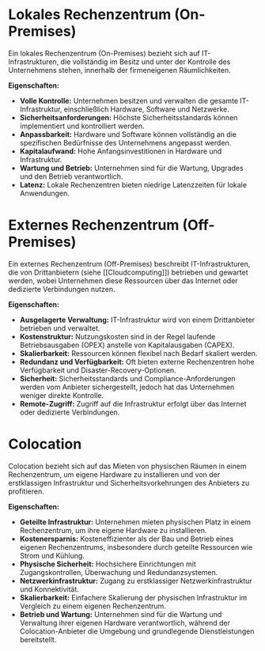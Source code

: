 # Lokales Rechenzentrum (On-Premises)
Ein lokales Rechenzentrum (On-Premises) bezieht sich auf IT-Infrastrukturen, die vollständig im Besitz und unter der Kontrolle des Unternehmens stehen, innerhalb der firmeneigenen Räumlichkeiten.

**Eigenschaften:**
- **Volle Kontrolle:** Unternehmen besitzen und verwalten die gesamte IT-Infrastruktur, einschließlich Hardware, Software und Netzwerke.
- **Sicherheitsanforderungen:** Höchste Sicherheitsstandards können implementiert und kontrolliert werden.
- **Anpassbarkeit:** Hardware und Software können vollständig an die spezifischen Bedürfnisse des Unternehmens angepasst werden.
- **Kapitalaufwand:** Hohe Anfangsinvestitionen in Hardware und Infrastruktur.
- **Wartung und Betrieb:** Unternehmen sind für die Wartung, Upgrades und den Betrieb verantwortlich.
- **Latenz:** Lokale Rechenzentren bieten niedrige Latenzzeiten für lokale Anwendungen.

# Externes Rechenzentrum (Off-Premises)
Ein externes Rechenzentrum (Off-Premises) beschreibt IT-Infrastrukturen, die von Drittanbietern (siehe [[Cloudcomputing]]) betrieben und gewartet werden, wobei Unternehmen diese Ressourcen über das Internet oder dedizierte Verbindungen nutzen.

**Eigenschaften:**
- **Ausgelagerte Verwaltung:** IT-Infrastruktur wird von einem Drittanbieter betrieben und verwaltet.
- **Kostenstruktur:** Nutzungskosten sind in der Regel laufende Betriebsausgaben (OPEX) anstelle von Kapitalausgaben (CAPEX).
- **Skalierbarkeit:** Ressourcen können flexibel nach Bedarf skaliert werden.
- **Redundanz und Verfügbarkeit:** Oft bieten externe Rechenzentren hohe Verfügbarkeit und Disaster-Recovery-Optionen.
- **Sicherheit:** Sicherheitsstandards und Compliance-Anforderungen werden vom Anbieter sichergestellt, jedoch hat das Unternehmen weniger direkte Kontrolle.
- **Remote-Zugriff:** Zugriff auf die Infrastruktur erfolgt über das Internet oder dedizierte Verbindungen.

# Colocation
Colocation bezieht sich auf das Mieten von physischen Räumen in einem Rechenzentrum, um eigene Hardware zu installieren und von der erstklassigen Infrastruktur und Sicherheitsvorkehrungen des Anbieters zu profitieren.

**Eigenschaften:**
- **Geteilte Infrastruktur:** Unternehmen mieten physischen Platz in einem Rechenzentrum, um ihre eigene Hardware zu installieren.
- **Kostenersparnis:** Kosteneffizienter als der Bau und Betrieb eines eigenen Rechenzentrums, insbesondere durch geteilte Ressourcen wie Strom und Kühlung.
- **Physische Sicherheit:** Hochsichere Einrichtungen mit Zugangskontrollen, Überwachung und Redundanzsystemen.
- **Netzwerkinfrastruktur:** Zugang zu erstklassiger Netzwerkinfrastruktur und Konnektivität.
- **Skalierbarkeit:** Einfachere Skalierung der physischen Infrastruktur im Vergleich zu einem eigenen Rechenzentrum.
- **Betrieb und Wartung:** Unternehmen sind für die Wartung und Verwaltung ihrer eigenen Hardware verantwortlich, während der Colocation-Anbieter die Umgebung und grundlegende Dienstleistungen bereitstellt.
